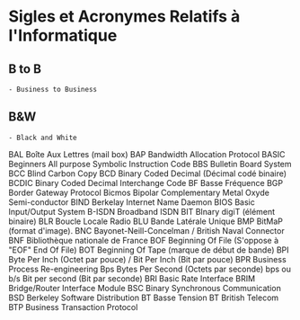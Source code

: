 # **Sigles et Acronymes Relatifs à l'Informatique**

## **B to B**	

    - Business to Business
    
## **B&W**  	

    - Black and White
BAL	          Boîte Aux Lettres (mail box)
BAP	          Bandwidth Allocation Protocol
BASIC	Beginners All purpose Symbolic Instruction Code
BBS	          Bulletin Board System
BCC    	Blind Carbon Copy
BCD	          Binary Coded Decimal (Décimal codé binaire)
BCDIC	Binary Coded Decimal Interchange Code
BF	          Basse Fréquence
BGP	          Border Gateway Protocol
Bicmos	Bipolar Complementary Metal Oxyde Semi-conductor
BIND	          Berkelay Internet Name Daemon
BIOS	          Basic Input/Output System
B-ISDN	Broadband ISDN
BIT	          BInary digiT (élément binaire)
BLR	         Boucle Locale Radio
BLU	         Bande Latérale Unique
BMP	         BitMaP (format d'image).
BNC	         Bayonet-Neill-Concelman / British Naval Connector
BNF	         Bibliothèque nationale de France
BOF	         Beginning Of File (S'oppose à "EOF" End Of File)
BOT	         Beginning Of Tape (marque de début de bande)
BPI	         Byte Per Inch (Octet par pouce) / Bit Per Inch (Bit par pouce)
BPR	         Business Process Re-engineering
Bps	         Bytes Per Second (Octets par seconde)
bps ou b/s	Bit per second (Bit par seconde)
BRI	          Basic Rate Interface
BRIM	          Bridge/Router Interface Module
BSC	          Binary Synchronous Communication
BSD	          Berkeley Software Distribution
BT	          Basse Tension
BT	          British Telecom
BTP	          Business Transaction Protocol